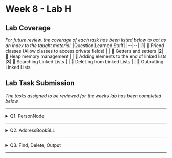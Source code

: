 # Week 8 - Lab H

## Lab Coverage
*For future review, the coverage of each task has been listed below to act as an index to the taught material.*
|Question|Learned Stuff|
|--|--|
|**1**| 🤔 Friend classes (Allow classes to access private fields)
| | 🤔 Getters and setters
|**2**| 🤔 Heap memory management
| | 🤔 Adding elements to the end of linked lists
|**3**| 🤔 Searching Linked Lists
| | 🤔 Deleting from Linked Lists
| | 🤔 Outputting Linked Lists

## Lab Task Submission
*The tasks assigned to be reviewed for the weeks lab has been completed below.*

----

<details> <!-- Question 1 -->
  <summary> Q1. PersonNode </summary>

## Question:
We are going to implement an Address Book as a Single Linked List (SLL).

The `PersonNode` class will be instantiated to create nodes for our SLL that will hold the name `m_name` and age `m_age` of each person, and will also hold a pointer to the next `m_next` `PersonNode` in the SLL.

This class already has a constructor that can set a name and age.

Add member methods to `PersonNode` so that the name and age can be changed and returned (setters and getters).

We will be required to set and return the `m_next` pointer to the `AddressBookSLL` class so that we can navigate through the SLL. The `m_next` data member pointer is private, which means that if we add the functionality for `PersonNode` class to return this pointer then it should be returned as a `const` pointer. This will unfortunately mean that we cannot navigate through the SLL very easily. Therefore, on this occasion the use of the keyword `friend` is applicable, especially as these two classes are clearly coupled together and cannot be used without each other. Therefore, inside of the `PersonNode.h` file make the `AddressBookSLL` class a friend of the `PersonNode` class, so that `AddressBookSLL` can access the private data members of `PersonNode`.
## Solution:
<details>
  <summary> Code </summary>

### PersonNode.h
```c++
#include <string>
using namespace std;

class PersonNode
{
	friend class AddressBookSLL; // Allows AddressBookSLL to access private members
public:
	PersonNode(void);
	PersonNode(const string& name, int age);
	~PersonNode(void);

	// Member setters
	void setName(const string& name) { m_name = name; }
	void setAge(int age) { m_age = age; }

	// Member getters
	string getName() const { return m_name; }
	int getAge() const { return m_age; }

private:
	string m_name;
	int m_age;
	PersonNode* m_next;

	// Member setters
	void setNext(PersonNode* next) { m_next = next; }

	// Member getters
	const PersonNode* getNext() const { return m_next; }
};
```
</details>
<details>
  <summary> Changes </summary>

### PersonNode.h
```diff
#include <string>
using namespace std;

class PersonNode
{
+	friend class AddressBookSLL; // Allows AddressBookSLL to access private members
public:
	PersonNode(void);
	PersonNode(const string& name, int age);
	~PersonNode(void);

+	// Member setters
+	void setName(const string& name) { m_name = name; }
+	void setAge(int age) { m_age = age; }
+
+	// Member getters
+	string getName() const { return m_name; }
+	int getAge() const { return m_age; }

private:
	string m_name;
	int m_age;
	PersonNode* m_next;

+	// Member setters
+	void setNext(PersonNode* next) { m_next = next; }
+
+	// Member getters
+	const PersonNode* getNext() const { return m_next; }
};
```
#### Description
The changes to the code above create getters and setters for all the private member variables of the class. Whilst keeping the `m_next` field privatised.
Furthermore, the ``friend class`` allows that class to reference the private members as if referencing them from within the current class.

</details>
</details>

----

<details> <!-- Question 2 -->
  <summary> Q2. AddressBookSLL </summary>

## Question:
The `AddressBookSLL` class is required to have the functionality to allow for manipulation of the `PersonNodes` that are contained within the SLL.  The `AddressBookSLL` class has a head `PersonNode` called `m_head`.  This will point to the first `PersonNode` in the list.

We require the functionality to add a new person’s details into  `AddressBookSLL`.  Therefore implement the functionality of a public member method using the following method prototype:

```c++
void AddPerson(const string& name, int age);
``` 

This `AddPerson()` method should add a new `PersonNode` to the SLL according to the following pseudo code (it is suggested that you draw a diagram of what is happening before you start to implement this code):

1. If the `m_head` pointer is `nullptr` (i.e. the SLL is empty) then assign a new `PersonNode` to the `m_head` pointer using the provided name and age.
2. Otherwise, if the `m_head` pointer is not `nullptr` and the `m_head` pointer has a `m_next` pointer that is `nullptr` (i.e. there is only one element in the SLL) then assign the new `PersonNode` to this `m_next` pointer.
3. Otherwise, navigate through each linked `PersonNode` in the SLL until we find a `PersonNode` that has a `m_next` pointer that is `nullptr`, then assign the new `PersonNode` to this `m_next`. 

To test your code, add the following code to your `main()` method:
```c++
	book.AddPerson("Darren", 21);
	book.AddPerson("Dawn", 42);
	book.AddPerson("Steven", 18);
	book.AddPerson("Sue", 27);
```

We are instantiating a new `PersonNode` on the heap therefore we are required to take care of our own memory management.  Therefore add the following functionality in the AddressBookSLL’s destructor that will delete any memory that has been created in the `AddressBookSLL` and linked `PersonNode`.

```c++
AddressBookSLL::~AddressBookSLL(void)
{
   while (m_head->m_next != nullptr)
   {
      PersonNode* previous = m_head;
      PersonNode* current = m_head;
      while (current->m_next != nullptr)
      {
         previous = current;
         current = current->m_next;
      }
      delete current;
      previous->m_next = nullptr;
   }
   delete m_head;
   m_head = nullptr;
}
```
## Solution:
<details>
	<summary> Code </summary>

### AddressBookSLL.h
```c++
#include "PersonNode.h"

class AddressBookSLL
{
public:
	AddressBookSLL(void);
	~AddressBookSLL(void);

	void AddPerson(const string& name, int age);

private:
	PersonNode* m_head;
};
```

### AddressBookSLL.cpp
```c++
#include "AddressBookSLL.h"

AddressBookSLL::AddressBookSLL(void) : m_head(nullptr)
{
}

AddressBookSLL::~AddressBookSLL(void)
{
    while (m_head -> m_next != nullptr)
    {
        PersonNode* prev = m_head;
        PersonNode* current = m_head;
        while (current -> m_next != nullptr)
        {
            prev = current;
            current = current -> m_next;
        }
        delete current;
        prev -> m_next = nullptr;
    }
    delete m_head;
    m_head = nullptr;
}

void AddressBookSLL::AddPerson(const string& name, int age) 
{
    PersonNode* newPerson = new PersonNode(name, age);
    if (m_head == nullptr) { m_head = newPerson; }
    else 
    {
        PersonNode* current = m_head;
        while (current -> getNext() != nullptr) { current = const_cast<PersonNode*>(current -> getNext()); }
        current -> setNext(newPerson);
    }
}


```
</details>
<details>
	<summary> Changes </summary>

### AddressBookSLL.h
```diff
#include "PersonNode.h"

class AddressBookSLL
{
public:
	AddressBookSLL(void);
	~AddressBookSLL(void);

+	void AddPerson(const string& name, int age);
private:
	PersonNode* m_head;
};

```

### AddressBookSLL.cpp
```diff
#include "AddressBookSLL.h"

AddressBookSLL::AddressBookSLL(void) : m_head(nullptr)
{
}

AddressBookSLL::~AddressBookSLL(void)
{
+    while (m_head -> m_next != nullptr)
+    {
+        PersonNode* prev = m_head;
+        PersonNode* current = m_head;
+        while (current -> m_next != nullptr)
+        {
+            prev = current;
+            current = current -> m_next;
+        }
+        delete current;
+        prev -> m_next = nullptr;
+    }
+    delete m_head;
+    m_head = nullptr;
}

+void AddressBookSLL::AddPerson(const string& name, int age) 
+{
+    PersonNode* newPerson = new PersonNode(name, age);
+    if (m_head == nullptr) { m_head = newPerson; }
+    else 
+    {
+        PersonNode* current = m_head;
+        while (current -> getNext() != nullptr) { current = const_cast<PersonNode*>(current -> getNext()); }
+        current -> setNext(newPerson);
+    }
+}

```
#### Description
The coding task I had to do was implement the functionality of a public member method using the following method prototype:
```c++
void AddPerson(const string& name, int age);
```
So the header file includes the method description whilst the source file contains the code which iterates through a valid list and adds the new person to the end of the list.

</details>
</details>

----

<details> <!-- Question 3 -->
  <summary> Q3. Find, Delete, Output </summary>

## Question:
Add the following functionality to the `AddressBookSLL` class:

1. The ability to find a person from the SLL by using their name:

```c++
const PersonNode* FindPerson(const string& name) const;
```

This method should return the `PersonNode` if the `PersonNode` is found or return `nullptr` if it is not found.

<details>
	<summary> FindPerson </summary>


```c++
const PersonNode* AddressBookSLL::FindPerson(const std::string& name) const
{
    const PersonNode* current = m_head;
    while (current != nullptr)
    {
        if (current -> getName() == name) { return current; }
        current = current -> getNext();
    }
    return nullptr;
}
```
</details>

2. The ability to delete a person from the SLL by using their name:

```c++
bool DeletePerson(const string& name);
```

This method should return `true` if the `PersonNode` was deleted or return `false` if it is not deleted (i.e. not found).

<details>
	<summary> DeletePerson </summary>


```c++
bool AddressBookSLL::DeletePerson(const std::string& name)
{
    PersonNode* current = m_head;
    PersonNode* prev = nullptr;

    while (current != nullptr)
    {
        if (current -> getName() == name)
        { // Delete the node
            if (prev != nullptr) { prev -> setNext(current -> getNext()); }
            else { m_head = current -> getNext(); }
            delete current;
            return true;
        }
        prev = current;
        current = current -> getNext();
    }
    return false;
}
```
</details>

3. The ability to output all of the people’s names and ages that our in the AddressBookSLL to an `ostream`.

<details>
	<summary> OutputAllPeople </summary>

```c++
void AddressBookSLL::OutputAllPeople(std::ostream& outputStream) const
{
    const PersonNode* current = m_head;
    while (current != nullptr)
    {
        outputStream << "Name: " << current -> getName() << ", Age: " << current -> getAge() << std::endl;
        current = current -> getNext();
    }
}
```
</details>

To implement the above methods, the following changes are made:
### AddressBookSLL.h
```diff

#include "PersonNode.h"

class AddressBookSLL
{
public:
	AddressBookSLL(void);
	~AddressBookSLL(void);

	void AddPerson(const string& name, int age);
+       const PersonNode* FindPerson(const std::string& name) const;
+       bool DeletePerson(const std::string& name);
+       void OutputAllPeople(std::ostream& os) const;

private:
	PersonNode* m_head;
};
```

</details>

----

